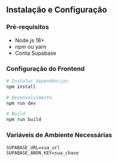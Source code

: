 ## Instalação e Configuração

### Pré-requisitos
- Node.js 18+
- npm ou yarn
- Conta Supabase

### Configuração do Frontend
```bash
# Instalar dependências
npm install

# Desenvolvimento
npm run dev

# Build
npm run build
```

### Variáveis de Ambiente Necessárias
```
SUPABASE_URL=sua_url
SUPABASE_ANON_KEY=sua_chave
```